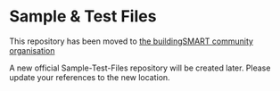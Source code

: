 # Sample & Test Files

This repository has been moved to [the buildingSMART community organisation](https://github.com/buildingsmart-community/Community-Sample-Test-Files)

A new official Sample-Test-Files repository will be created later. 
Please update your references to the new location. 
